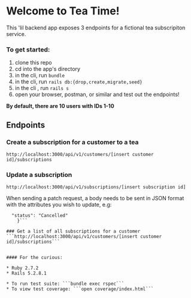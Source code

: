 # Welcome to Tea Time!

This 'lil backend app exposes 3 endpoints for a fictional tea subscripiton service.

### To get started:
1. clone this repo
2. cd into the app's directory 
3. in the cli, run ```bundle```
4. in the cli, run ```rails db:{drop,create,migrate,seed}```
5. in the cli , run ```rails s```
6. open your browser, postman, or similar and test out the endpoints!

**By default, there are 10 users with IDs 1-10**

## Endpoints

### Create a subscription for a customer to a tea
```http://localhost:3000/api/v1/customers/[insert customer id]/subscriptions```

### Update a subscription
```http://localhost:3000/api/v1/subscriptions/[insert subscription id]```

When sending a patch request, a body needs to be sent in JSON format with the attributes you wish to update, e.g:
```{
  "status": "Cancelled"
    }```
   
### Get a list of all subscriptions for a customer
```http://localhost:3000/api/v1/customers/[insert customer id]/subscriptions```


#### For the curious:

* Ruby 2.7.2
* Rails 5.2.8.1

* To run test suite: ```bundle exec rspec```
* To view test coverage: ```open coverage/index.html```
